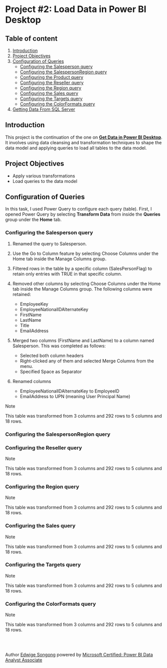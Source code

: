 # Project #2: Load Data in Power BI Desktop

## Table of content
1. [Introduction](#Introduction)
2. [Project Objectives](#Project-Objectives)
3. [Configuration of Queries](#Configuration-of-Queries)
   * [Configuring the Salesperson query](Configuring-the-Salesperson-query)
   * [Configuring the SalespersonRegion query](#Configuring-the-SalespersonRegion-query)
   * [Configuring the Product query](Configuring-the-Product-query)
   * [Configuring the Reseller query](#Configuring-the-Reseller-query)
   * [Configuring the Region query](Configuring-the-Region-query)
   * [Configuring the Sales query](#Configuring-the-Sales-query)
   * [Configuring the Targets query](Configuring-the-Targets-query)
   * [Configuring the ColorFormats query](#Configuring-the-ColorFormats-query)
4. [Getting Data From SQL Server](#Getting-Data-From-SQL-Server)


## Introduction
This project is the continuation of the one on [**Get Data in Power BI Desktop**](https://github.com/Songonge/Learning-Power-BI/blob/main/Project%201%3A%20Get%20Data%20in%20Power%20BI%20Desktop.md). It involves using data cleansing and transformation techniques to shape the data model and applying queries to load all tables to the data model. 

## Project Objectives
* Apply various transformations
* Load queries to the data model

## Configuration of Queries
In this task, I used Power Query to configure each query (table). First, I opened Power Query by selecting **Transform Data** from inside the **Queries** group under the **Home** tab.

### Configuring the Salesperson query
1. Renamed the query to Salesperson.
  
2. Use the Go to Column feature by selecting Choose Columns under the Home tab inside the Manage Columns group.
  
3. Filtered rows in the table by a specific column (SalesPersonFlag) to retain only entries with TRUE in that specific column.
  
4. Removed other columns by selecting Choose Columns under the Home tab inside the Manage Columns group. The following columns were retained:
   * EmployeeKey 
   * EmployeeNationalIDAlternateKey
   * FirstName
   * LastName
   * Title
   * EmailAddress

5. Merged two columns (FirstName and LastName) to a column named Salesperson. This was completed as follows:
   * Selected both column headers
   * Right-clicked any of them and selected Merge Columns from the menu.
   * Specified Space as Separator

6. Renamed columns
   * EmployeeNationalIDAlternateKey to EmployeeID
   * EmailAddress to UPN (meaning User Principal Name)

> [!NOTE]
> This table was transformed from 3 columns and 292 rows to 5 columns and 18 rows.

### Configuring the SalespersonRegion query


### Configuring the Reseller query 

> [!NOTE]
> This table was transformed from 3 columns and 292 rows to 5 columns and 18 rows.

### Configuring the Region query

> [!NOTE]
> This table was transformed from 3 columns and 292 rows to 5 columns and 18 rows.

### Configuring the Sales query

> [!NOTE]
> This table was transformed from 3 columns and 292 rows to 5 columns and 18 rows.

### Configuring the Targets query

> [!NOTE]
> This table was transformed from 3 columns and 292 rows to 5 columns and 18 rows.

### Configuring the ColorFormats query

> [!NOTE]
> This table was transformed from 3 columns and 292 rows to 5 columns and 18 rows.


</br></br>

Author [Edwige Songong](https://github.com/Songonge) powered by [Microsoft Certified: Power BI Data Analyst Associate](https://learn.microsoft.com/en-us/credentials/certifications/data-analyst-associate/?practice-assessment-type=certification)


